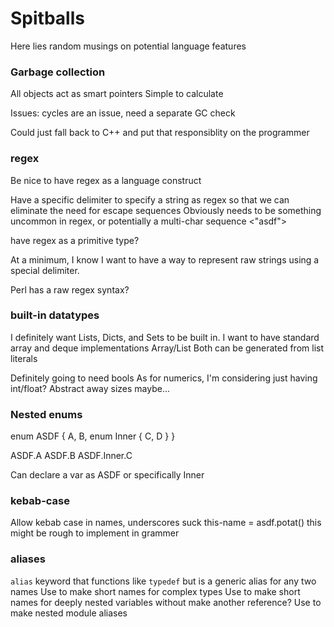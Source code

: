 # Spitballs
Here lies random musings on potential language features

### Garbage collection
All objects act as smart pointers
Simple to calculate

Issues:
    cycles are an issue, need a separate GC check

Could just fall back to C++ and put that responsiblity on the programmer

### regex
Be nice to have regex as a language construct

Have a specific delimiter to specify a string as regex so that we can eliminate the need for escape sequences
Obviously needs to be something uncommon in regex, or potentially a multi-char sequence
<"asdf">

have regex as a primitive type?

At a minimum, I know I want to have a way to represent raw strings using a special delimiter.

Perl has a raw regex syntax?

### built-in datatypes
I definitely want Lists, Dicts, and Sets to be built in.
I want to have standard array and deque implementations
Array/List
Both can be generated from list literals

Definitely going to need bools
As for numerics, I'm considering just having int/float?
Abstract away sizes maybe...

### Nested enums
enum ASDF
{
  A,
  B,
  enum Inner
  {
     C,
     D
  }
}

ASDF.A
ASDF.B
ASDF.Inner.C

Can declare a var as ASDF or specifically Inner

### kebab-case
Allow kebab case in names, underscores suck
this-name = asdf.potat()
this might be rough to implement in grammer

### aliases
`alias` keyword that functions like `typedef` but is a generic alias for any two names
Use to make short names for complex types
Use to make short names for deeply nested variables without make another reference?
Use to make nested module aliases